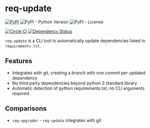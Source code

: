 # req-update

[![PyPI](https://img.shields.io/pypi/v/req-update)](https://pypi.org/project/req-update/)
![PyPI - Python Version](https://img.shields.io/pypi/pyversions/req-update)
![PyPI - License](https://img.shields.io/pypi/l/req-update)

[![Circle CI](https://circleci.com/gh/albertyw/req-update.svg?style=shield)](https://circleci.com/gh/albertyw/req-update)
[![Dependency Status](https://pyup.io/repos/github/albertyw/req-update/shield.svg)](https://pyup.io/repos/github/albertyw/req-update/)

`req-update` is a CLI tool to automatically update dependencies listed in `requirements.txt`.

## Features

 - Integrates with git, creating a branch with one commit per updated dependency
 - No third party dependencies beyond python 3 standard library
 - Automatic detection of python requirements.txt; no CLI arguments required

## Comparisons

 - `req-upgrader` - `req-update` integrates with git
